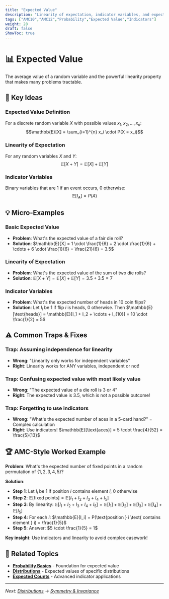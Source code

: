 ```yaml
---
title: "Expected Value"
description: "Linearity of expectation, indicator variables, and expected counts with AMC examples."
tags: ["AMC10","AMC12","Probability","Expected Value","Indicators"]
weight: 28
draft: false
ShowToc: true
---
```


# 📊 Expected Value

The average value of a random variable and the powerful linearity property that makes many problems tractable.

## 🎯 Key Ideas

### Expected Value Definition
For a discrete random variable $X$ with possible values $x_1, x_2, \ldots, x_n$:
$$\mathbb{E}[X] = \sum_{i=1}^{n} x_i \cdot P(X = x_i)$$

### Linearity of Expectation
For any random variables $X$ and $Y$:
$$\mathbb{E}[X + Y] = \mathbb{E}[X] + \mathbb{E}[Y]$$

### Indicator Variables
Binary variables that are 1 if an event occurs, 0 otherwise:
$$\mathbb{E}[I_A] = P(A)$$

## 💡 Micro-Examples

### Basic Expected Value
- **Problem**: What's the expected value of a fair die roll?
- **Solution**: $\mathbb{E}[X] = 1 \cdot \frac{1}{6} + 2 \cdot \frac{1}{6} + \cdots + 6 \cdot \frac{1}{6} = \frac{21}{6} = 3.5$

### Linearity of Expectation
- **Problem**: What's the expected value of the sum of two die rolls?
- **Solution**: $\mathbb{E}[X + Y] = \mathbb{E}[X] + \mathbb{E}[Y] = 3.5 + 3.5 = 7$

### Indicator Variables
- **Problem**: What's the expected number of heads in 10 coin flips?
- **Solution**: Let $I_i$ be 1 if flip $i$ is heads, 0 otherwise. Then $\mathbb{E}[\text{heads}] = \mathbb{E}[I_1 + I_2 + \cdots + I_{10}] = 10 \cdot \frac{1}{2} = 5$

## ⚠️ Common Traps & Fixes

### **Trap**: Assuming independence for linearity
- **Wrong**: "Linearity only works for independent variables"
- **Right**: Linearity works for ANY variables, independent or not!

### **Trap**: Confusing expected value with most likely value
- **Wrong**: "The expected value of a die roll is 3 or 4"
- **Right**: The expected value is 3.5, which is not a possible outcome!

### **Trap**: Forgetting to use indicators
- **Wrong**: "What's the expected number of aces in a 5-card hand?" = Complex calculation
- **Right**: Use indicators! $\mathbb{E}[\text{aces}] = 5 \cdot \frac{4}{52} = \frac{5}{13}$

## 🏆 AMC-Style Worked Example

**Problem**: What's the expected number of fixed points in a random permutation of $\{1,2,3,4,5\}$?

**Solution**:
- **Step 1**: Let $I_i$ be 1 if position $i$ contains element $i$, 0 otherwise
- **Step 2**: $\mathbb{E}[\text{fixed points}] = \mathbb{E}[I_1 + I_2 + I_3 + I_4 + I_5]$
- **Step 3**: By linearity: $\mathbb{E}[I_1 + I_2 + I_3 + I_4 + I_5] = \mathbb{E}[I_1] + \mathbb{E}[I_2] + \mathbb{E}[I_3] + \mathbb{E}[I_4] + \mathbb{E}[I_5]$
- **Step 4**: For each $i$: $\mathbb{E}[I_i] = P(\text{position } i \text{ contains element } i) = \frac{1}{5}$
- **Step 5**: Answer: $5 \cdot \frac{1}{5} = 1$

**Key insight**: Use indicators and linearity to avoid complex casework!

## 🔗 Related Topics

- **[Probability Basics](probability-basics)** - Foundation for expected value
- **[Distributions](distributions)** - Expected values of specific distributions
- **[Expected Counts](03-problem-types/expected-counts)** - Advanced indicator applications

---

*Next: [Distributions](distributions) → [Symmetry & Invariance](symmetry-invariance)*
